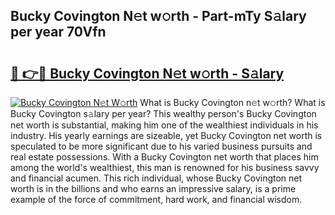 ## Bucky Covington N𝚎t w𝚘rth - Part-mTy S𝚊lary per year 70Vfn

# <h2><a href="http://gc0hg9.nevu.top/?p=Bucky+Covington">🔗 👉🔴 Bucky Covington N𝚎t w𝚘rth - S𝚊lary</a></h2>

[![Bucky Covington N𝚎t W𝚘rth](https://i.imgur.com/Oavwk0R.jpeg)](http://gc0hg9.nevu.top/?p=Bucky+Covington)
What is Bucky Covington n𝚎t w𝚘rth? What is Bucky Covington s𝚊lary per year?
This wealthy person's Bucky Covington net worth is substantial, making him one of the wealthiest individuals in his industry. His yearly earnings are sizeable, yet Bucky Covington net worth is speculated to be more significant due to his varied business pursuits and real estate possessions. With a Bucky Covington net worth that places him among the world's wealthiest, this man is renowned for his business savvy and financial acumen. This rich individual, whose Bucky Covington net worth is in the billions and who earns an impressive salary, is a prime example of the force of commitment, hard work, and financial wisdom.

